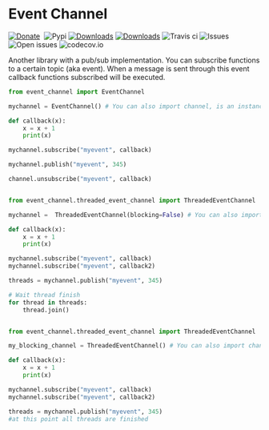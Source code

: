 # Event Channel
[![Donate](https://img.shields.io/badge/Donate-PayPal-green.svg?logo=paypal&style=flat-square)](https://www.paypal.me/mandrewcito/1)&nbsp;
![Pypi](https://img.shields.io/pypi/v/event_channel.svg)
[![Downloads](https://pepy.tech/badge/event-channel)](https://pepy.tech/project/event-channel)
[![Downloads](https://pepy.tech/badge/event-channel/month)](https://pepy.tech/project/event-channel/month)
![Travis ci](https://img.shields.io/travis/mandrewcito/event_channel.svg)
![Issues](https://img.shields.io/github/issues/mandrewcito/event_channel.svg)
![Open issues](https://img.shields.io/github/issues-raw/mandrewcito/event_channel.svg)
![codecov.io](https://codecov.io/github/mandrewcito/event_channel/coverage.svg?branch=master)

Another library with a pub/sub implementation. You can subscribe functions to a certain topic (aka event). When a message is sent through this event callback functions subscribed will be executed.

```python
from event_channel import EventChannel

mychannel = EventChannel() # You can also import channel, is an instance already created

def callback(x):
    x = x + 1
    print(x)

mychannel.subscribe("myevent", callback)

mychannel.publish("myevent", 345)

channel.unsubscribe("myevent", callback)
```


```python

from event_channel.threaded_event_channel import ThreadedEventChannel

mychannel =  ThreadedEventChannel(blocking=False) # You can also import non_blocking_channel, is an instance already created

def callback(x):
    x = x + 1
    print(x)

mychannel.subscribe("myevent", callback)
mychannel.subscribe("myevent", callback2)

threads = mychannel.publish("myevent", 345)

# Wait thread finish
for thread in threads:
    thread.join()
```

```python

from event_channel.threaded_event_channel import ThreadedEventChannel

my_blocking_channel = ThreadedEventChannel() # You can also import channel, is an instance already created

def callback(x):
    x = x + 1
    print(x)

mychannel.subscribe("myevent", callback)
mychannel.subscribe("myevent", callback2)

threads = mychannel.publish("myevent", 345)
#at this point all threads are finished

```